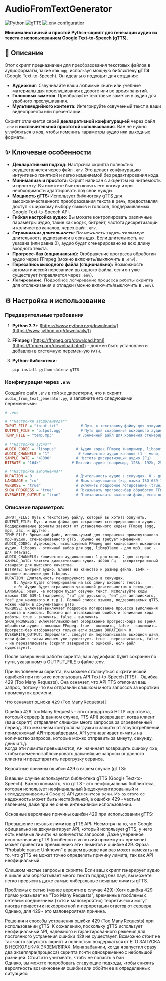 # AudioFromTextGenerator

[![Python](https://img.shields.io/badge/Python-3.7+-blue.svg)](https://www.python.org/downloads/)
[![gTTS](https://img.shields.io/badge/gTTS-v2.2.3-green.svg)](https://pypi.org/project/gTTS/)
[![.env configuration](https://img.shields.io/badge/.env%20Config-Declarative-yellow.svg)](https://pypi.org/project/python-dotenv/)

**Минималистичный и простой Python-скрипт для генерации аудио из текста с использованием Google Text-to-Speech (gTTS).**

## 📖 Описание

Этот скрипт предназначен для преобразования текстовых файлов в аудиоформаты, такие как `ogg`, используя мощную библиотеку **gTTS** (Google Text-to-Speech). Он идеально подходит для создания:

*   **Аудиокниг**: Озвучивайте ваши любимые книги или учебные материалы для прослушивания в дороге или во время занятий.
*   **Голосовых заметок**: Преобразуйте текстовые заметки в аудио для удобного прослушивания.
*   **Мультимедийного контента**: Интегрируйте озвученный текст в ваши видеопроекты или презентации.

Скрипт отличается своей **декларативной конфигурацией** через файл `.env` и **исключительной простотой использования**.  Вам не нужно углубляться в код, чтобы изменить параметры аудио или выходные форматы.

## ✨ Ключевые особенности

*   **Декларативный подход:** Настройка скрипта полностью осуществляется через файл `.env`. Это делает конфигурацию интуитивно понятной и легко изменяемой без редактирования кода.
*   **Минимализм и простота:** Скрипт написан с акцентом на читаемость и простоту. Вы сможете быстро понять его логику и при необходимости адаптировать под свои нужды.
*   **Мощность gTTS:** Использует библиотеку [gTTS](https://gtts.readthedocs.io/en/latest/) для высококачественного преобразования текста в речь, предоставляя доступ к широкому выбору языков и голосов, поддерживаемых Google Text-to-Speech API.
*   **Гибкая настройка аудио:**  Вы можете контролировать различные параметры аудио, такие как кодек, битрейт, частота дискретизации и количество каналов, через файл `.env`.
*   **Ограничение длительности:** Возможность задать желаемую длительность аудиозаписи в секундах. Если длительность не указана (или равна 0), аудио будет сгенерировано на всю длину входного текста.
*   **Прогресс-бар (опционально):**  Отображение прогресса обработки аудио через FFmpeg (можно включить/выключить в `.env`).
*   **Перезапись выходного файла (опционально):**  Возможность автоматической перезаписи выходного файла, если он уже существует (управляется через `.env`).
*   **Логирование:** Подробное логирование процесса работы скрипта для отслеживания и отладки (можно включить/выключить в `.env`).

## ⚙️ Настройка и использование

### Предварительные требования

1.  **Python 3.7+** ([https://www.python.org/downloads/](https://www.python.org/downloads/))
2.  **FFmpeg** ([https://ffmpeg.org/download.html](https://ffmpeg.org/download.html)) - должен быть установлен и добавлен в системную переменную `PATH`.
3.  **Python-библиотеки:**

    ```bash
    pip install python-dotenv gTTS
    ```

### Конфигурация через `.env`

Создайте файл `.env` в той же директории, что и скрипт `audio_from_text_generator.py`, и заполните его следующими переменными:

```ini
# .env

# **Настройки ввода/вывода**
INPUT_FILE = "input.txt"          # Путь к текстовому файлу для озвучивания
OUTPUT_FILE = "output.ogg"        # Путь для сохранения выходного аудиофайла
TEMP_FILE = "temp.mp3"           # Временный файл для хранения сгенерированного gTTS mp3 (не меняйте без необходимости)

# **Настройки аудио**
AUDIO_CODEC = "libopus"         # Аудио кодек FFmpeg (например, libopus, libmp3lame, aac)
AUDIO_CHANNELS = "1"             # Количество аудио каналов (1 - моно, 2 - стерео)
SAMPLE_RATE = "48000"           # Частота дискретизации аудио (Гц)
BITRATE = "164k"              # Битрейт аудио (например, 128k, 192k, 256k)

# **Настройки выполнения**
DURATION = 0                    # Длительность аудио в секундах. 0 - для обработки полной длины TTS аудио, или задайте длительность в секундах (целое число).
LANGUAGE = "ru"                 # Язык озвучивания (код языка ISO 639-1, например, ru, en, de, es, fr)
VERBOSE = "true"                # Включить подробное логирование (true/false)
SHOW_PROGRESS = "true"          # Показывать прогресс-бар обработки FFmpeg (true/false)
OVERWRITE_OUTPUT = "true"       # Перезаписывать выходной файл, если он существует (true/false)
```
### Описание параметров:

    INPUT_FILE: Путь к текстовому файлу, который вы хотите озвучить.
    OUTPUT_FILE: Путь и имя файла для сохранения сгенерированного аудио. Поддерживаемые форматы зависят от установленного кодека FFmpeg (ogg, mp3, aac, и другие).
    TEMP_FILE: Временный файл, используемый для сохранения промежуточного mp3-аудио, сгенерированного gTTS. Обычно не требует изменения.
    AUDIO_CODEC: Аудиокодек, используемый FFmpeg для кодирования выходного аудио. libopus - отличный выбор для ogg, libmp3lame - для mp3, aac - для m4a/aac.
    AUDIO_CHANNELS: Количество аудиоканалов: 1 для моно, 2 для стерео.
    SAMPLE_RATE: Частота дискретизации аудио. 48000 Гц - распространенный стандарт для высокого качества.
    BITRATE: Битрейт аудио. Влияет на качество и размер файла. 164k - хорошее значение для libopus.
    DURATION: Длительность генерируемого аудио в секундах.
        0: Аудио будет сгенерировано на всю длину входного текста.
        > 0: Аудио будет ограничено указанной длительностью в секундах.
    LANGUAGE: Язык, на котором будет озвучен текст. Используйте коды языков ISO 639-1 (например, "ru" для русского, "en" для английского, "de" для немецкого и т.д.). Полный список языков, поддерживаемых gTTS, можно найти в документации gTTS.
    VERBOSE: Включает/выключает подробное логирование процесса выполнения скрипта в консоль. Полезно для отслеживания ошибок и понимания хода работы. true - включить, false - выключить.
    SHOW_PROGRESS: Включает/выключает отображение прогресс-бара во время обработки аудио с помощью FFmpeg. true - включить, false - выключить. Прогресс-бар отображается только если задана DURATION > 0.
    OVERWRITE_OUTPUT: Определяет, следует ли перезаписывать выходной файл, если файл с таким именем уже существует. true - перезаписывать, false - не перезаписывать (скрипт завершится с ошибкой, если файл существует).


После завершения работы скрипта, ваш аудиофайл будет сохранен по пути, указанному в OUTPUT_FILE в файле .env.

При выполенении скрипта, вы можете столкнуться с критической ошибкой при попытке использовать API Text-to-Speech (TTS) -  Ошибка 429 (Too Many Requests). Она означает, что API TTS отклонил ваш запрос, потому что вы отправили слишком много запросов за короткий промежуток времени.

Что означает ошибка 429 (Too Many Requests)?

Ошибка 429 Too Many Requests - это стандартный HTTP код ответа, который сервер (в данном случае, TTS API) возвращает, когда клиент (ваш скрипт) отправляет слишком много запросов за определенный период. Это механизм контроля нагрузки и защиты от злоупотреблений, применяемый API-провайдерами.  API устанавливает лимиты на количество запросов, которые можно отправить за минуту, секунду, день и т.д.  
Когда эти лимиты превышаются, API начинает возвращать ошибку 429, чтобы временно заблокировать дальнейшие запросы от данного клиента и предотвратить перегрузку сервиса.

Вероятные причины ошибки 429 в вашем случае (gTTS):

В вашем случае используется библиотека gTTS (Google Text-to-Speech).  Важно понимать, что gTTS – это неофициальная библиотека, которая  использует неофициальный (недокументированный и неподдерживаемый Google) API для синтеза речи.  Из-за этого  ее надежность может быть нестабильной, а ошибки 429 - частым явлением, даже при не очень интенсивном использовании.

Основные вероятные причины ошибки 429 при использовании gTTS:

Превышение неявных лимитов gTTS API:  Несмотря на то, что Google официально не документирует API, который использует gTTS, у него есть неявные лимиты на количество запросов.  Даже умеренное использование gTTS (особенно в короткий промежуток времени) может привести к превышению этих лимитов и ошибке 429.  Фраза "Probable cause: Unknown" в вашем выводе как раз может намекать на то, что gTTS не может точно определить причину лимита, так как API неофициальный.

Слишком частые запросы в скрипте:  Если ваш скрипт генерирует аудио в цикле или обрабатывает много текста подряд без пауз, вы можете легко превысить даже самые либеральные неявные лимиты gTTS.

Проблемы с сетью (менее вероятно в случае 429):  Хотя ошибка 429 прямо указывает на "Too Many Requests", временные проблемы с сетевым соединением (хотя и маловероятно)  теоретически могут иногда привести к некорректной интерпретации ответов от сервера.  Однако, для 429 - это маловероятная причина.

Решения и способы устранения ошибки 429 (Too Many Requests) при использовании gTTS:
К сожалению, поскольку gTTS использует неофициальный API, надежного и гарантированного решения для постоянного устранения ошибки 429 не существует. Возможно стоит не так часто запускать скрипт и полностью воздержаться от ЕГО ЗАПУСКА В НЕСКОЛЬКИХ ЭКЗЕМЛЯРАХ. Меня забанили, когда я запустил сразу два экзепляра(процесса) скрипта почти одновременно с небольшой разницей. Стоит это учитывать, чтобы не попасть в бан.   
Однако, вы можете попробовать следующие подходы, чтобы снизить вероятность возникновения ошибки или обойти ее в определенных ситуациях:
